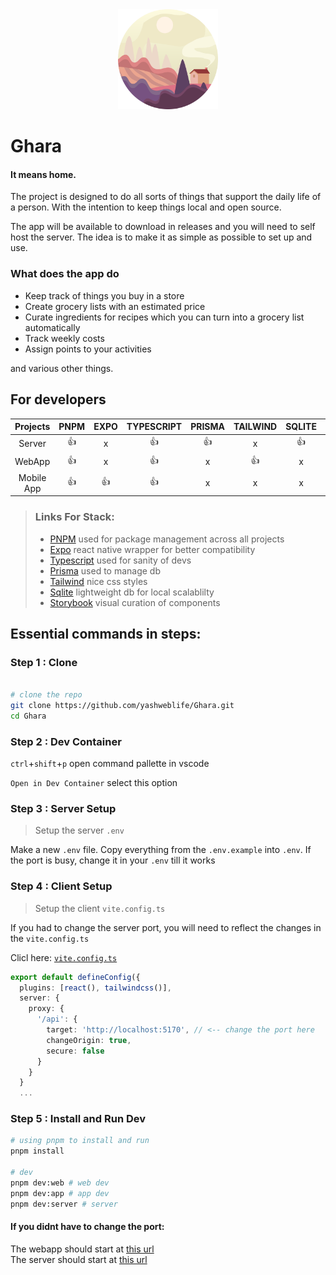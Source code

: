 <div dir='center' style='width:100%;text-align:center'>
  <img src='./client/web/src/assets/logo.svg' width='160'/>
</div>

# Ghara
#### It means home.

The project is designed to do all sorts of things that support the daily life of a person.
With the intention to keep things local and open source.

The app will be available to download in releases and you will need to self host the server.
The idea is to make it as simple as possible to set up and use.

### What does the app do

- Keep track of things you buy in a store
- Create grocery lists with an estimated price
- Curate ingredients for recipes which you can turn into a grocery list automatically
- Track weekly costs
- Assign points to your activities

and various other things. 



## For developers

| Projects | PNPM | EXPO | TYPESCRIPT | PRISMA | TAILWIND | SQLITE | Storybook |
| :------: | :--: | :--: | :--------: | :----: | :------: | :----: | :-------: |
| Server   | 👍   | x    | 👍         | 👍     | x        | 👍     | x         |
| WebApp   | 👍   | x    | 👍         | x      | 👍       | x      | 👍        |
| Mobile App | 👍 | 👍   | 👍         | x      | x        | x      | x         |

> ### Links For Stack:
> - [PNPM](https://pnpm.io/installation) used for package management across all projects
> - [Expo](https://docs.expo.dev/get-started/introduction/) react native wrapper for better compatibility
> - [Typescript](https://www.typescriptlang.org/docs/) used for sanity of devs
> - [Prisma](https://www.prisma.io/docs) used to manage db
> - [Tailwind](https://tailwindcss.com/docs/installation/using-vite) nice css styles
> - [Sqlite](https://sqlite.org/docs.html) lightweight db for local scalablilty
> - [Storybook](https://storybook.js.org/docs) visual curation of components

## Essential commands in steps:

### Step 1 : Clone
```bash

# clone the repo
git clone https://github.com/yashweblife/Ghara.git
cd Ghara
```
### Step 2 : Dev Container
`ctrl`+`shift`+`p` open command pallette in vscode

`Open in Dev Container` select this option

### Step 3 : Server Setup

> Setup the server `.env`

Make a new `.env` file. Copy everything from the `.env.example` into `.env`. If the port is busy, change it in your `.env` till it works

### Step 4 : Client Setup
> Setup the client `vite.config.ts`

If you had to change the server port, you will need to reflect the changes in the `vite.config.ts`

Clicl here: [`vite.config.ts`](./client/web/vite.config.ts#L17)

```typescript
export default defineConfig({
  plugins: [react(), tailwindcss()],
  server: {
    proxy: {
      '/api': {
        target: 'http://localhost:5170', // <-- change the port here
        changeOrigin: true,
        secure: false
      }
    }
  }
  ...
```

### Step 5 : Install and Run Dev

```bash
# using pnpm to install and run
pnpm install

# dev
pnpm dev:web # web dev
pnpm dev:app # app dev
pnpm dev:server # server
```


#### If you didnt have to change the port:
The webapp should start at [this url](http://localhost:5173)<br/>
The server should start at [this url](http://localhost:5170)
